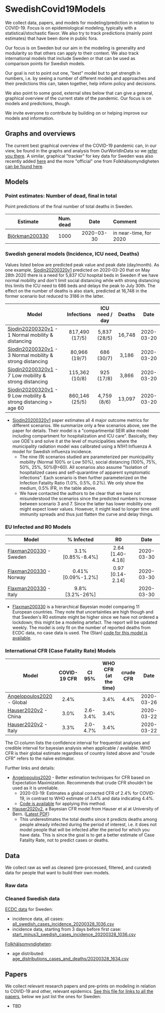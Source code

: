 # SwedishCovid19Models

We collect data, papers, and models for modeling/prediction in relation to COVID-19. Focus is on epidemiological modeling, typically with a statistical/stochastic flavor. We also try to track predictions (mainly point estimates) that have been done in public fora.

Our focus is on Sweden but our aim in the modeling is generality and modularity so that others can apply to their context. We also track international models that include Sweden or that can be used as comparison points for Swedish models.

Our goal is not to point out one, "best" model but to get strength in numbers, i.e. by seeing a number of different models and approaches and their predictions this can, taken together, help inform policy and decisions.

We also point to some good, external sites below that can give a general, graphical overview of the current state of the pandemic. Our focus is on models and predictions, though.

We invite everyone to contribute by building on or helping improve our models and information.

## Graphs and overviews

The current best graphical overview of the COVID-19 pandemic can, in our view, be found in the graphs and analysis from OurWorldInData so we [refer you there](https://flip.it/h.wzvd). A similar, graphical "tracker" for key data for Sweden was also recently added [here](https://c19.se/) and the more "official" one from Folkhälsomyndigheten [can be found here](https://experience.arcgis.com/experience/09f821667ce64bf7be6f9f87457ed9aa).

## Models

### Point estimates: Number of dead, final in total

Point predictions of the final number of total deaths in Sweden.

| Estimate         | Num. dead  | Date | Comment |
| ---------------- |:----------:|:----:|:--------|
| [Björkman200330](point_estimates/20200330_Bjorkman_DN_debatt.txt) | 1000 | 2020-03-30 | in near-time, for 2020 |

### Swedish general models (Incidence, ICU need, Deaths)

Values listed below are predicted peak value and peak date (day/month). As one example, [Sjodin20200320v1](https://www.medrxiv.org/content/10.1101/2020.03.20.20039594v1) predicted on 2020-03-20 that on May 28th 2020 there is a need for 5,837 ICU hospital beds in Sweden if we have normal mobility and don't limit social distancing while with strong distancing this limits the ICU need to 686 beds and delays the peak to July 30th. The effect on the number of deaths is also stark, predicted at 16,748 in the former scenario but reduced to 3186 in the latter.

| Model | Infections | ICU need / day | Deaths | Date |
| ----- |:----------:|:--------:|:------:|:----:|  
| [Sjodin20200320v1](https://www.medrxiv.org/content/10.1101/2020.03.20.20039594v1) - 1 Normal mobility & distancing | 817,490 (17/5) | 5,837 (28/5) | 16,748 | 2020-03-20 |
| [Sjodin20200320v1](https://www.medrxiv.org/content/10.1101/2020.03.20.20039594v1) - 3 Normal mobility & strong distancing | 80,966 (19/7) | 686 (30/7) | 3,186 | 2020-03-20 |
| [Sjodin20200320v1](https://www.medrxiv.org/content/10.1101/2020.03.20.20039594v1) - 7 Low mobility & strong distancing | 115,362 (10/8) | 925 (17/8) | 3,866 | 2020-03-20 |
| [Sjodin20200320v1](https://www.medrxiv.org/content/10.1101/2020.03.20.20039594v1) - 9 Low mobility & strong distancing > age 60 | 860,146 (25/5) | 4,759 (8/6) | 13,097 | 2020-03-20 | 

- [Sjodin20200320v1](https://www.medrxiv.org/content/10.1101/2020.03.20.20039594v1) paper estimates all 4 major outcome metrics for different scenarios. We summarize only a few scenarios above, see the paper for details. Their model is a "compartmental SEIR alike model including compartment for hospitalization and ICU care". Basically, they use ODE's and solve it at the level of municipalities where the municipality radiation model was calibrated using a N1H1 Influenza A model for Swedish influenza incidence. 
  * The nine (9) scenarios studied are parameterized per municipality mobility (Normal 100% or Low 50%), social distancing (100%, 75%, 50%, 25%, 50%@>60). All scenarios also assume "Isolation of hospitalized cases and self-quarantine of apparent symptomatic infections". Each scenario is then further parameterized on the Infection Fatality Ratio (1.0%, 0.5%, 0.2%). We only show the medium, 0.5% IFR, in the table above.
  * We have contacted the authors to be clear that we have not misunderstood the scenarios since the predicted numbers increase between scenario 3 and 7. Since the latter has lower mobility one might expect lower values. However, it might lead to longer time until immunity spreads and thus just flatten the curve and delay things.

### EU Infected and R0 Models

| Model            | % Infected | R0 | Date |
| ---------------- |:----------:|:--:|:----:| 
| [Flaxman200330](papers/localpdfs/flaxman2020.pdf) - Sweden | 3.1% [0.85%-8.4%] | 2.64 [1.40-4.18] | 2020-03-30 |
| [Flaxman200330](papers/localpdfs/flaxman2020.pdf) - Norway | 0.41% [0.09%-1.2%] | 0.97 [0.14-2.14] | 2020-03-30 |
| [Flaxman200330](papers/localpdfs/flaxman2020.pdf) - Italy | 9.8% [3.2%-26%] | |2020-03-30 |

- [Flaxman200330](papers/localpdfs/flaxman2020.pdf) is a hierarchical Bayesian model comparing 11 European countries. They note that uncertainties are high though and that Sweden's R0 estimate might be higher since we have not ordered a lockdown; this might be a modeling artefact. The report will be updated weekly. The model is only fit on the number of reported deaths from ECDC data, no case data is used. The (Stan) [code for this model is available](https://github.com/ImperialCollegeLondon/covid19model).

### International CFR (Case Fatality Rate) Models

| Model            | COVID-19 CFR  | CI 95% | WHO CFR (at the time) | crude CFR |Date |
| ---------------- |:-------------:|:------:|:---------------------:|:---------:|:----:| 
| [Angelopoulos2020](https://arxiv.org/abs/2003.08592) - Global | 2.4% | | 3.4% |  4.4% | 2020-03-26 |
| [Hauser2020v2](https://github.com/jriou/covid_adjusted_cfr) - China | 3.0% | 2.6-3.4% | 3.4% | | 2020-03-22 |
| [Hauser2020v2](https://github.com/jriou/covid_adjusted_cfr) - Italy | 3.3% | 2.0-4.7% | 3.4% | | 2020-03-22 |

The CI column lists the confidence interval for frequentist analyses and credible interval for bayesian analysis when applicable / available. WHO CFR is their global estimate regardless of country listed above and "crude CFR" refers to the naïve estimator.

Further links and details:
- [Angelopoulos2020](https://arxiv.org/abs/2003.08592) - Better estimation techniques for CFR based on Expectation Maximization. Recommends that crude CFR shouldn't be used as it is unreliable.
  * 2020-03-19: Estimates a global corrected CFR of 2.4% for COVID-19, in contrast to WHO estimate of 3.4% and data indicating 4.4%.
  * [Code is available](https://github.com/aangelopoulos/cfr-covid-19) for applying this method.
- [Hauser2020v2](https://github.com/jriou/covid_adjusted_cfr), a Bayesian CFR model from Hauser et al at University of Bern. ([Latest PDF](https://github.com/jriou/covid_adjusted_cfr/blob/master/manuscript/manuscript_v2.pdf))
  * This underestimates the total deaths since it predicts deaths among people already infected during the period of interest, i.e. it does not model people that will be infected after the period for which you have data. This is since the goal is to get a better estimate of Case Fatality Rate, not to predict cases or deaths.

## Data

We collect raw as well as cleaned (pre-processed, filtered, and curated) data for people that want to build their own models.

### Raw data

### Cleaned Swedish data

[ECDC data](https://www.ecdc.europa.eu/en/publications-data/download-todays-data-geographic-distribution-covid-19-cases-worldwide) for Sweden:
- incidence data, all cases: [all_swedish_cases_incidence_20200328_1036.csv](data/clean/sweden/all_swedish_cases_incidence_20200328_1036.csv)
- incidence data, starting from 3 days before first case: [start_minus3_swedish_cases_incidence_20200328_1036.csv](data/clean/sweden/start_minus3_swedish_cases_incidence_20200328_1036.csv)

[Folkhälsomyndigheten](https://experience.arcgis.com/experience/09f821667ce64bf7be6f9f87457ed9aa):
- age distributed: [age_distributions_cases_and_deaths/20200328_1634.csv](data/raw/Folkhalsomyndigheten/age_distributions_cases_and_deaths/20200328_1634.csv)

## Papers

We collect relevant research papers and pre-prints on modeling in relation to COVID-19 and other, relevant epidemics. [See this file for links to all the papers](papers/Covid19ModelingPapers.md), below we just list the ones for Sweden:

- TBD
